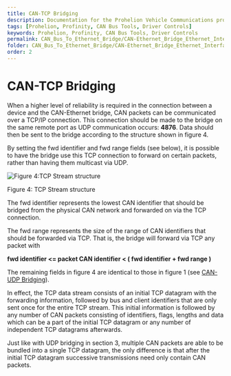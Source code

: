 ```yaml
---
title: CAN-TCP Bridging
description: Documentation for the Prohelion Vehicle Communications protocol
tags: [Prohelion, Profinity, CAN Bus Tools, Driver Controls]
keywords: Prohelion, Profinity, CAN Bus Tools, Driver Controls
permalink: CAN_Bus_To_Ethernet_Bridge/CAN-Ethernet_Bridge_Ethernet_Interface/CAN-TCP_Bridging.html 
folder: CAN_Bus_To_Ethernet_Bridge/CAN-Ethernet_Bridge_Ethernet_Interface
order: 2
---
```


# CAN-TCP Bridging

When a higher level of reliability is required in the connection between a device and the CAN-Ethernet bridge, CAN packets can be communicated over a TCP/IP connection.  This connection should be made to the bridge on the same remote port as UDP communication occurs: <strong>4876</strong>.  Data should then be sent to the bridge according to the structure shown in figure 4.  

By setting the fwd identifier and fwd range fields (see below), it is possible to have the bridge use this TCP connection to forward on certain packets, rather than having them multicast via UDP.

![Figure 4:TCP Stream structure]({{site.dox.baseurl}}/images/CAN-Ethernet_Bridge_Ethernet_Interface/figure4.png)

Figure 4: TCP Stream structure

The fwd identifier represents the lowest CAN identifier that should be bridged from the physical CAN network and forwarded on via the TCP connection.

The fwd range represents the size of the range of CAN identifiers that should be forwarded via TCP.  That is, the bridge will forward via TCP any packet with

<strong>fwd identifier <= packet CAN identifier < ( fwd identifier + fwd range )</strong>

The remaining fields in figure 4 are identical to those in figure 1 (see [CAN-UDP Bridging](CAN-UDP_Bridging)).  

In effect, the TCP data stream consists of an initial TCP datagram with the forwarding information, followed by bus and client identifiers that are only sent once for the entire TCP stream. This initial information is followed by any number of CAN packets consisting of identifiers, flags, lengths and data which can be a part of the initial TCP datagram or any number of independent TCP datagrams afterwards.

Just like with UDP bridging in section 3, multiple CAN packets are able to be bundled into a single TCP datagram, the only difference is that after the initial TCP datagram successive transmissions need only contain CAN packets.
